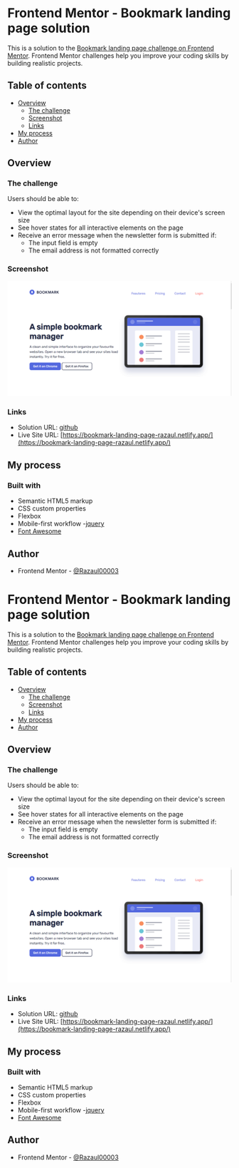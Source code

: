 # Frontend Mentor - Bookmark landing page solution

This is a solution to the [Bookmark landing page challenge on Frontend Mentor](https://www.frontendmentor.io/challenges/bookmark-landing-page-5d0b588a9edda32581d29158). Frontend Mentor challenges help you improve your coding skills by building realistic projects.

## Table of contents

- [Overview](#overview)
  - [The challenge](#the-challenge)
  - [Screenshot](#screenshot)
  - [Links](#links)
- [My process](#my-process)
- [Author](#author)

## Overview

### The challenge

Users should be able to:

- View the optimal layout for the site depending on their device's screen size
- See hover states for all interactive elements on the page
- Receive an error message when the newsletter form is submitted if:
  - The input field is empty
  - The email address is not formatted correctly

### Screenshot

![](./Screenshot.png)

### Links

- Solution URL: [ github](https://github.com/Razaul00003/bookmark-landing-page)
- Live Site URL: [https://bookmark-landing-page-razaul.netlify.app/](https://bookmark-landing-page-razaul.netlify.app/)

## My process

### Built with

- Semantic HTML5 markup
- CSS custom properties
- Flexbox
- Mobile-first workflow -[jquery](https://jquery.com/)
- [Font Awesome](https://fontawesome.com)

## Author

- Frontend Mentor - [@Razaul00003](https://www.frontendmentor.io/profile/Razaul00003)

# Frontend Mentor - Bookmark landing page solution

This is a solution to the [Bookmark landing page challenge on Frontend Mentor](https://www.frontendmentor.io/challenges/bookmark-landing-page-5d0b588a9edda32581d29158). Frontend Mentor challenges help you improve your coding skills by building realistic projects.

## Table of contents

- [Overview](#overview)
  - [The challenge](#the-challenge)
  - [Screenshot](#screenshot)
  - [Links](#links)
- [My process](#my-process)
- [Author](#author)

## Overview

### The challenge

Users should be able to:

- View the optimal layout for the site depending on their device's screen size
- See hover states for all interactive elements on the page
- Receive an error message when the newsletter form is submitted if:
  - The input field is empty
  - The email address is not formatted correctly

### Screenshot

![](./Screenshot.png)

### Links

- Solution URL: [ github](https://github.com/Razaul00003/bookmark-landing-page)
- Live Site URL: [https://bookmark-landing-page-razaul.netlify.app/](https://bookmark-landing-page-razaul.netlify.app/)

## My process

### Built with

- Semantic HTML5 markup
- CSS custom properties
- Flexbox
- Mobile-first workflow -[jquery](https://jquery.com/)
- [Font Awesome](https://fontawesome.com)

## Author

- Frontend Mentor - [@Razaul00003](https://www.frontendmentor.io/profile/Razaul00003)
